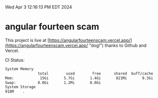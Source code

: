 Wed Apr  3 12:16:13 PM EDT 2024

# angular fourteen scam


This project is live at [https://angularfourteenscam.vercel.app/](https://angularfourteenscam.vercel.app/ "dog!") thanks to Github and Vercel.

CI Status: 

```bash
System Memory
               total        used        free      shared  buff/cache   available
Mem:            15Gi       5.7Gi       1.4Gi       821Mi       9.3Gi       9.6Gi
Swap:          8.0Gi       1.2Mi       8.0Gi
System Storage
918M	.
